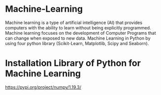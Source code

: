 # Machine-Learning
Machine learning is a type of artificial intelligence (AI) that provides computers with the ability to learn without being explicitly programmed. Machine learning focuses on the development of Computer Programs that can change when exposed to new data. Machine Learning in Python by using four python library (Scikit-Learn, Matplotlib, Scipy and Seaborn).
# Installation Library of Python for Machine Learning
https://pypi.org/project/numpy/1.19.3/
